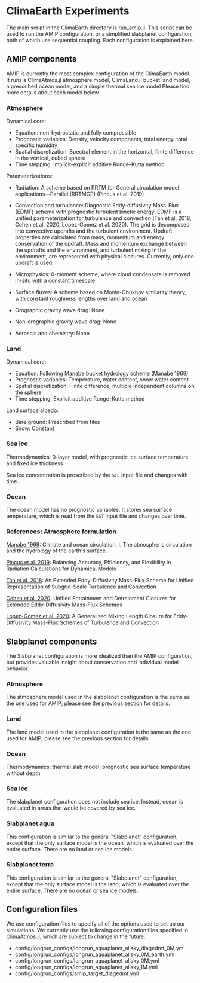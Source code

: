 # ClimaEarth Experiments

The main script in the ClimaEarth directory is [run_amip.jl](run_amip.jl). This script can be used to run the AMIP configuration, or a simplified slabplanet configuration, both of which use sequential coupling. Each configuration is explained here.

## AMIP components
AMIP is currently the most complex configuration of the ClimaEarth model.
It runs a ClimaAtmos.jl atmosphere model, ClimaLand.jl bucket land model,
a prescribed ocean model, and a simple thermal sea ice model
Please find more details about each model below.

### Atmosphere
Dynamical core:
- Equation: non-hydrostatic and fully compressible
- Prognostic variables: Density, velocity components, total energy, total specific humidity
- Spatial discretization: Spectral element in the horizontal, finite difference in the vertical, cubed sphere
- Time stepping: Implicit-explicit additive Runge–Kutta method

Parameterizations:

- Radiation: A scheme based on RRTM for General circulation model applications—Parallel (RRTMGP) (Pincus et al. 2019)

- Convection and turbulence: Diagnostic Eddy-diffusivity Mass-Flux (EDMF) scheme with prognostic turbulent kinetic energy.
EDMF is a unified parameterization for turbulence and convection (Tan et al. 2018, Cohen et al. 2020, Lopez-Gomez et al. 2020). The grid is decomposed into convective updrafts and the turbulent environment.
Updraft properties are calculated from mass, momentum and energy conservation of the updraft.
Mass and momentum exchange between the updrafts and the environment, and
turbulent mixing in the environment, are represented with physical closures. Currently, only one updraft is used.

- Microphysics: 0-moment scheme, where cloud condensate is removed in-situ with a constant timescale

- Surface fluxes: A scheme based on Monin-Obukhov similarity theory, with constant roughness lengths over land and ocean

- Orographic gravity wave drag: None

- Non-orographic gravity wave drag: None

- Aerosols and chemistry: None

### Land
Dynamical core:
- Equation: Following Manabe bucket hydrology scheme (Manabe 1969)
- Prognostic variables: Temperature, water content, snow water content
- Spatial discretization: Finite difference, multiple independent columns on the sphere
- Time stepping: Explicit additive Runge–Kutta method

Land surface albedo:
- Bare ground: Prescribed from files
- Snow: Constant

### Sea ice
Thermodynamics: 0-layer model, with prognostic ice surface temperature and fixed ice thickness

Sea ice concentration is prescribed by the `SIC` input file and changes with time.

### Ocean
The ocean model has no prognostic variables. It stores sea surface temperature, which is
read from the `SST` input file and changes over time.

### References: Atmosphere formulation

[Manabe 1969](https://journals.ametsoc.org/view/journals/mwre/97/11/1520-0493_1969_097_0739_catoc_2_3_co_2.xml): Climate and ocean circulation. I. The atmospheric circulation and the hydrology of the earth's surface.

[Pincus et al. 2019](https://agupubs.onlinelibrary.wiley.com/doi/10.1029/2019MS001621): Balancing Accuracy, Efficiency, and Flexibility in Radiation Calculations for Dynamical Models

[Tan et al. 2018](https://agupubs.onlinelibrary.wiley.com/doi/full/10.1002/2017MS001162): An Extended Eddy-Diffusivity Mass-Flux Scheme for Unified Representation of Subgrid-Scale Turbulence and Convection

[Cohen et al. 2020](https://agupubs.onlinelibrary.wiley.com/doi/full/10.1029/2020MS002162): Unified Entrainment and Detrainment Closures for Extended Eddy-Diffusivity Mass-Flux Schemes

[Lopez-Gomez et al. 2020](https://agupubs.onlinelibrary.wiley.com/doi/full/10.1029/2020MS002161): A Generalized Mixing Length Closure for Eddy-Diffusivity Mass-Flux Schemes of Turbulence and Convection

## Slabplanet components
The Slabplanet configuration is more idealized than the AMIP configuration, but provides valuable insight about conservation and individual model behavior.

### Atmosphere
The atmosphere model used in the slabplanet configuration is the same as the one used for AMIP;
please see the previous section for details.

### Land
The land model used in the slabplanet configuration is the same as the one used for AMIP;
please see the previous section for details.

### Ocean
Thermodynamics: thermal slab model; prognostic sea surface temperature without depth

### Sea ice
The slabplanet configuration does not include sea ice. Instead, ocean is evaluated in areas
that would be covered by sea ice.

### Slabplanet aqua
This configuration is similar to the general "Slabplanet" configuration, except that the
only surface model is the ocean, which is evaluated over the entire surface. There are no land or sea ice models.

### Slabplanet terra
This configuration is similar to the general "Slabplanet" configuration, except that the
only surface model is the land, which is evaluated over the entire surface. There are no ocean or sea ice models.

## Configuration files
We use configuration files to specify all of the options used to set up our simulations.
We currently use the following configuration files specified in ClimaAtmos.jl, which
are subject to change in the future:
- config/longrun_configs/longrun_aquaplanet_allsky_diagedmf_0M.yml
- config/longrun_configs/longrun_aquaplanet_allsky_0M_earth.yml
- config/longrun_configs/longrun_aquaplanet_allsky_0M.yml
- config/longrun_configs/longrun_aquaplanet_allsky_1M.yml
- config/longrun_configs/amip_target_diagedmf.yml
